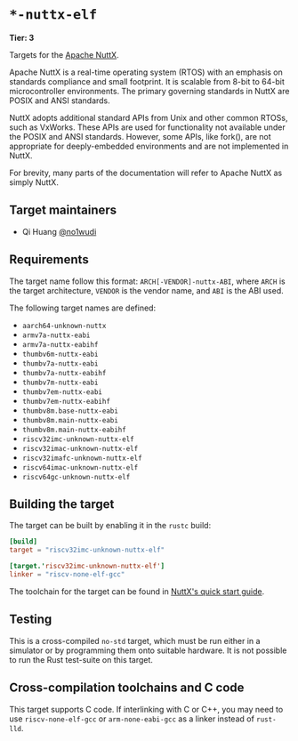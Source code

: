 # `*-nuttx-elf`

**Tier: 3**

Targets for the [Apache NuttX](https://github.com/apache/nuttx).

Apache NuttX is a real-time operating system (RTOS) with an emphasis on standards compliance and small footprint. It is scalable from 8-bit to 64-bit microcontroller environments. The primary governing standards in NuttX are POSIX and ANSI standards.

NuttX adopts additional standard APIs from Unix and other common RTOSs, such as VxWorks. These APIs are used for functionality not available under the POSIX and ANSI standards. However, some APIs, like fork(), are not appropriate for deeply-embedded environments and are not implemented in NuttX.

For brevity, many parts of the documentation will refer to Apache NuttX as simply NuttX.

## Target maintainers

- Qi Huang [@no1wudi](https://github.com/no1wudi)

## Requirements

The target name follow this format: `ARCH[-VENDOR]-nuttx-ABI`, where `ARCH` is the target architecture, `VENDOR` is the vendor name, and `ABI` is the ABI used.

The following target names are defined:

- `aarch64-unknown-nuttx`
- `armv7a-nuttx-eabi`
- `armv7a-nuttx-eabihf`
- `thumbv6m-nuttx-eabi`
- `thumbv7a-nuttx-eabi`
- `thumbv7a-nuttx-eabihf`
- `thumbv7m-nuttx-eabi`
- `thumbv7em-nuttx-eabi`
- `thumbv7em-nuttx-eabihf`
- `thumbv8m.base-nuttx-eabi`
- `thumbv8m.main-nuttx-eabi`
- `thumbv8m.main-nuttx-eabihf`
- `riscv32imc-unknown-nuttx-elf`
- `riscv32imac-unknown-nuttx-elf`
- `riscv32imafc-unknown-nuttx-elf`
- `riscv64imac-unknown-nuttx-elf`
- `riscv64gc-unknown-nuttx-elf`

## Building the target

The target can be built by enabling it in the `rustc` build:

```toml
[build]
target = "riscv32imc-unknown-nuttx-elf"

[target.'riscv32imc-unknown-nuttx-elf']
linker = "riscv-none-elf-gcc"
```

The toolchain for the target can be found in [NuttX's quick start guide](https://nuttx.apache.org/docs/latest/quickstart/install.html).


## Testing

This is a cross-compiled `no-std` target, which must be run either in a simulator
or by programming them onto suitable hardware. It is not possible to run the
Rust test-suite on this target.

## Cross-compilation toolchains and C code

This target supports C code. If interlinking with C or C++, you may need to use
`riscv-none-elf-gcc` or `arm-none-eabi-gcc` as a linker instead of `rust-lld`.
